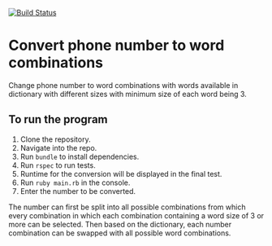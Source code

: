[![Build Status](https://travis-ci.org/sajinmp/number_to_words.svg?branch=master)](https://travis-ci.org/sajinmp/number_to_words)

# Convert phone number to word combinations
Change phone number to word combinations with words available in dictionary with different sizes with minimum size of each word being 3.

## To run the program

1. Clone the repository.
2. Navigate into the repo.
3. Run `bundle` to install dependencies.
4. Run `rspec` to run tests.
5. Runtime for the conversion will be displayed in the final test.
6. Run `ruby main.rb` in the console.
7. Enter the number to be converted.

The number can first be split into all possible combinations from which every combination in which each combination containing a word size of 3 or more can be selected. Then based on the dictionary, each number combination can be swapped with all possible word combinations.
